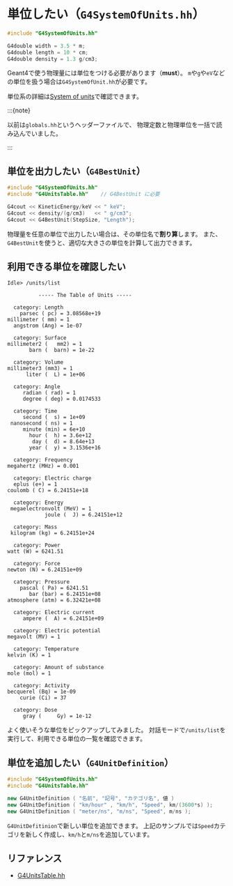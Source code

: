 # 単位したい（``G4SystemOfUnits.hh``）

```cpp
#include "G4SystemOfUnits.hh"

G4double width = 3.5 * m;
G4double length = 10 * cm;
G4double density = 1.3 g/cm3;
```

Geant4で使う物理量には単位をつける必要があります（**must**）。
``m``や``g``や``eV``などの単位を扱う場合は``G4SystemOfUnit.hh``が必要です。

単位系の詳細は[System of units](https://geant4-userdoc.web.cern.ch/UsersGuides/ForApplicationDeveloper/html/Fundamentals/unitSystem.html)で確認できます。

:::{note}

以前は``globals.hh``というヘッダーファイルで、
物理定数と物理単位を一括で読み込んでいました。

:::

## 単位を出力したい（``G4BestUnit``）

```cpp
#include "G4SystemOfUnits.hh"
#include "G4UnitsTable.hh"    // G4BestUnit に必要

G4cout << KineticEnergy/keV << " keV";
G4cout << density/(g/cm3)   << " g/cm3";
G4cout << G4BestUnit(StepSize, "Length");
```

物理量を任意の単位で出力したい場合は、その単位名で**割り算**します。
また、``G4BestUnit``を使うと、適切な大きさの単位を計算して出力できます。

## 利用できる単位を確認したい

```console
Idle> /units/list

          ----- The Table of Units -----

  category: Length
    parsec ( pc) = 3.08568e+19
millimeter ( mm) = 1
  angstrom (Ang) = 1e-07

  category: Surface
millimeter2 (   mm2) = 1
       barn (  barn) = 1e-22

  category: Volume
millimeter3 (mm3) = 1
      liter (  L) = 1e+06

  category: Angle
     radian ( rad) = 1
     degree ( deg) = 0.0174533

  category: Time
     second (  s) = 1e+09
 nanosecond ( ns) = 1
     minute (min) = 6e+10
       hour (  h) = 3.6e+12
        day (  d) = 8.64e+13
       year (  y) = 3.1536e+16

  category: Frequency
megahertz (MHz) = 0.001

  category: Electric charge
  eplus (e+) = 1
coulomb ( C) = 6.24151e+18

  category: Energy
 megaelectronvolt (MeV) = 1
            joule (  J) = 6.24151e+12

  category: Mass
 kilogram (kg) = 6.24151e+24

  category: Power
watt (W) = 6241.51

  category: Force
newton (N) = 6.24151e+09

  category: Pressure
    pascal ( Pa) = 6241.51
       bar (bar) = 6.24151e+08
atmosphere (atm) = 6.32421e+08

  category: Electric current
     ampere (  A) = 6.24151e+09

  category: Electric potential
megavolt (MV) = 1

  category: Temperature
kelvin (K) = 1

  category: Amount of substance
mole (mol) = 1

  category: Activity
becquerel (Bq) = 1e-09
    curie (Ci) = 37

  category: Dose
     gray (     Gy) = 1e-12
```

よく使いそうな単位をピックアップしてみました。
対話モードで``/units/list``を実行して、利用できる単位の一覧を確認できます。





## 単位を追加したい（``G4UnitDefinition``）

```cpp
#include "G4SystemOfUnits.hh"
#include "G4UnitsTable.hh"

new G4UnitDefinition ( "名前", "記号", "カテゴリ名", 値 )
new G4UnitDefinition ( "km/hour" , "km/h", "Speed", km/(3600*s) );
new G4UnitDefinition ( "meter/ns", "m/ns", "Speed", m/ns );
```

``G4UnitDefitinion``で新しい単位を追加できます。
上記のサンプルでは``Speed``カテゴリを新しく作成し、``km/h``と``m/ns``を追加しています。

## リファレンス

- [G4UnitsTable.hh](https://geant4.kek.jp/Reference/11.2.0/G4UnitsTable_8hh_source.html)
